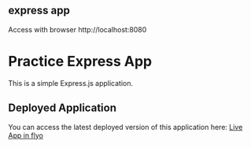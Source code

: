 ## express app

Access with browser http://localhost:8080

# Practice Express App

This is a simple Express.js application.

## Deployed Application

You can access the latest deployed version of this application here:
[Live App in flyo](https://exp-blue-bird-9709.fly.dev)
